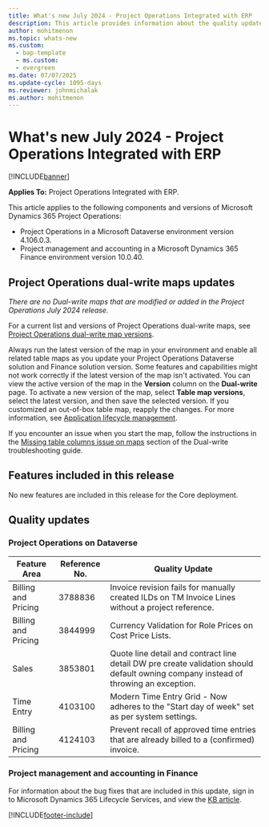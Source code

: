 ```yaml
---
title: What's new July 2024 - Project Operations Integrated with ERP
description: This article provides information about the quality updates that are available in the July 2024 release of Microsoft Dynamics 365 Project Operations Integrated with ERP.
author: mohitmenon
ms.topic: whats-new
ms.custom: 
  - bap-template
  - ms.custom:
  - evergreen
ms.date: 07/07/2025
ms.update-cycle: 1095-days
ms.reviewer: johnmichalak
ms.author: mohitmenon
---
```


# What's new July 2024 - Project Operations Integrated with ERP

[!INCLUDE[banner](../includes/banner.md)]

**Applies To:**  Project Operations Integrated with ERP.

This article applies to the following components and versions of Microsoft Dynamics 365 Project Operations:

- Project Operations in a Microsoft Dataverse environment version 4.106.0.3.
- Project management and accounting in a Microsoft Dynamics 365 Finance environment version 10.0.40.

## Project Operations dual-write maps updates

_There are no Dual-write maps that are modified or added in the Project Operations July 2024 release._

For a current list and versions of Project Operations dual-write maps, see [Project Operations dual-write map versions](../environment/resource-dual-write-maps.md).

Always run the latest version of the map in your environment and enable all related table maps as you update your Project Operations Dataverse solution and Finance solution version. Some features and capabilities might not work correctly if the latest version of the map isn't activated. You can view the active version of the map in the **Version** column on the **Dual-write** page. To activate a new version of the map, select **Table map versions**, select the latest version, and then save the selected version. If you customized an out-of-box table map, reapply the changes. For more information, see [Application lifecycle management](/dynamics365/fin-ops-core/dev-itpro/data-entities/dual-write/app-lifecycle-management).

If you encounter an issue when you start the map, follow the instructions in the [Missing table columns issue on maps](/dynamics365/fin-ops-core/dev-itpro/data-entities/dual-write/dual-write-troubleshooting-finops-upgrades#missing-table-columns-issue-on-maps) section of the Dual-write troubleshooting guide.


## Features included in this release
No new features are included in this release for the Core deployment.


## Quality updates

### Project Operations on Dataverse

| **Feature Area** | **Reference No.** | **Quality Update** |
| --- | --- | --- |
|Billing and Pricing | 3788836 | Invoice revision fails for manually created ILDs on TM Invoice Lines without a project reference.|
|Billing and Pricing | 3844999 | Currency Validation for Role Prices on Cost Price Lists.|
|Sales|	3853801| Quote line detail and contract line detail DW pre create validation should default owning company instead of throwing an exception.|
|Time Entry| 4103100 | Modern Time Entry Grid - Now adheres to the "Start day of week" set as per system settings.|
|Billing and Pricing| 4124103 | Prevent recall of approved time entries that are already billed to a (confirmed) invoice.|

### Project management and accounting in Finance

For information about the bug fixes that are included in this update, sign in to Microsoft Dynamics 365 Lifecycle Services, and view the [KB article](https://fix.lcs.dynamics.com/Issue/Details?kb=0&bugId=936136&dbType=3&qc=4bfbc812bab8c497f0747156b4e6faa90d7d73b55226bc7406f2a9b71839162e).

[!INCLUDE[footer-include](../includes/footer-banner.md)]
